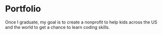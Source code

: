 # Portfolio
Once I graduate, my goal is to create a nonprofit to help kids across the US and the world to get a chance to learn coding skills.
